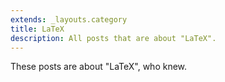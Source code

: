 ```yaml
---
extends: _layouts.category
title: LaTeX
description: All posts that are about "LaTeX".
---
```

          
These posts are about "LaTeX", who knew.
          
